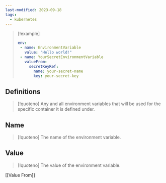 ```yaml
---
last-modified: 2023-09-18
tags:
  - kubernetes
---
```

>[!example]
>``` yaml
> env:
>  - name: EnvironmentVariable
>    value: "Hello world!"
>  - name: YourSecretEnvironmentVariable
>    valueFrom:
> 	   secretKeyRef:
> 		 name: your-secret-name 
> 		 key: your-secret-key
>  ```

## Definitions

> [!quoteno]
> Any and all environment variables that will be used for the specific container it is defined under.

## Name

> [!quoteno]
> The name of the environment variable.

## Value

>[!quoteno]
>The value of the environment variable.

[[Value From]]
